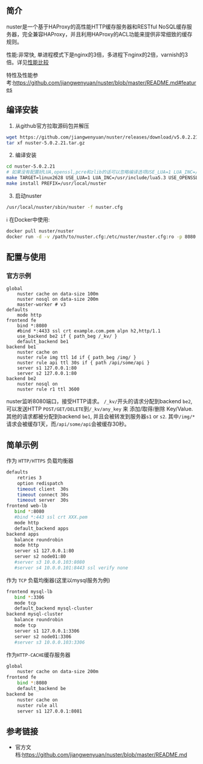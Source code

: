 ## 简介

nuster是一个基于HAProxy的高性能HTTP缓存服务器和RESTful NoSQL缓存服务器，完全兼容HAProxy，并且利用HAProxy的ACL功能来提供非常细致的缓存规则。

性能:非常快, 单进程模式下是nginx的3倍，多进程下nginx的2倍，varnish的3倍。详见[性能比较](https://github.com/jiangwenyuan/nuster/wiki/Web-cache-server-performance-benchmark:-nuster-vs-nginx-vs-varnish-vs-squid)

特性及性能参考:https://github.com/jiangwenyuan/nuster/blob/master/README.md#features

## 编译安装

1. 从github官方拉取源码包并解压

```bash
wget https://github.com/jiangwenyuan/nuster/releases/download/v5.0.2.21/nuster-5.0.2.21.tar.gz
tar xf nuster-5.0.2.21.tar.gz
```

2. 编译安装

```bash
cd nuster-5.0.2.21
# 如果没有配置好LUA,openssl,pcre和zlib的话可以忽略编译选项USE_LUA=1 LUA_INC=/usr/include/lua5.3 USE_OPENSSL=1 USE_PCRE=1 USE_ZLIB=1
make TARGET=linux2628 USE_LUA=1 LUA_INC=/usr/include/lua5.3 USE_OPENSSL=1 USE_PCRE=1 USE_ZLIB=1
make install PREFIX=/usr/local/nuster
```

3. 启动nuster

```bash
/usr/local/nuster/sbin/nuster -f nuster.cfg
```

:information_source: 在Docker中使用:

```bash
docker pull nuster/nuster
docker run -d -v /path/to/nuster.cfg:/etc/nuster/nuster.cfg:ro -p 8080:8080 nuster/nuster
```

## 配置与使用

### 官方示例

```
global
    nuster cache on data-size 100m
    nuster nosql on data-size 200m
    master-worker # v3
defaults
    mode http
frontend fe
    bind *:8080
    #bind *:4433 ssl crt example.com.pem alpn h2,http/1.1
    use_backend be2 if { path_beg /_kv/ }
    default_backend be1
backend be1
    nuster cache on
    nuster rule img ttl 1d if { path_beg /img/ }
    nuster rule api ttl 30s if { path /api/some/api }
    server s1 127.0.0.1:80
    server s2 127.0.0.1:80
backend be2
    nuster nosql on
    nuster rule r1 ttl 3600
```

nuster监听8080端口，接受HTTP请求。 `/_kv/`开头的请求分配到backend `be2`, 可以发送HTTP `POST/GET/DELETE`到`/_kv/any_key` 来 添加/取得/删除 Key/Value. 其他的请求都被分配到backend `be1`, 并且会被转发到服务器`s1` or `s2`. 其中`/img/*`请求会被缓存1天，而`/api/some/api`会被缓存30秒。

## 简单示例

作为 `HTTP/HTTPS` 负载均衡器

```bash
defaults
    retries 3
    option redispatch
    timeout client  30s
    timeout connect 30s
    timeout server  30s
frontend web-lb
   bind *:8080
   #bind *:443 ssl crt XXX.pem
   mode http
   default_backend apps
backend apps
   balance roundrobin
   mode http
   server s1 127.0.0.1:80
   server s2 node01:80
   #server s3 10.0.0.103:8080
   #server s4 10.0.0.101:8443 ssl verify none
```

作为 `TCP` 负载均衡器(这里以mysql服务为例)

```bash
frontend mysql-lb
   bind *:3306
   mode tcp
   default_backend mysql-cluster
backend mysql-cluster
   balance roundrobin
   mode tcp
   server s1 127.0.0.1:3306
   server s2 node01:3306
   #server s3 10.0.0.103:3306
```

作为`HTTP-CACHE`缓存服务器

```bash
global
    nuster cache on data-size 200m
frontend fe
    bind *:8080
    default_backend be
backend be
    nuster cache on
    nuster rule all
    server s1 127.0.0.1:8081
```



## 参考链接

* 官方文档:https://github.com/jiangwenyuan/nuster/blob/master/README.md
